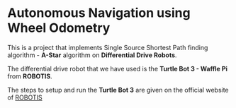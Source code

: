# Autonomous Navigation using Wheel Odometry
This is a project that implements Single Source Shortest Path finding algorithm - **A-Star** algorithm on **Differential Drive Robots**. 

The differential drive robot that we have used is the **Turtle Bot 3 - Waffle Pi** from **ROBOTIS**.

The steps to setup and run the **Turtle Bot 3** are given on the official website of [ROBOTIS](https://emanual.robotis.com/docs/en/platform/turtlebot3/quick-start/)
